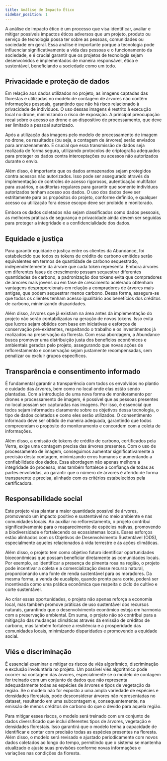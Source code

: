 ```yaml
---
title: Análise de Impacto Ético
sidebar_position: 1
---
```


A análise de impacto ético é um processo que visa identificar, avaliar e mitigar possíveis impactos éticos adversos que um projeto, produto ou serviço de tecnologia possa ter sobre as pessoas, comunidades ou sociedade em geral. Essa análise é importante porque a tecnologia pode influenciar significativamente a vida das pessoas e o funcionamento da sociedade, e é crucial garantir que os projetos de tecnologia sejam desenvolvidos e implementados de maneira responsável, ética e sustentável, beneficiando a sociedade como um todo.

## Privacidade e proteção de dados

Em relação aos dados utilizados no projeto, as imagens captadas das florestas e utilizadas no modelo de contagem de árvores não contêm informações pessoais, garantindo que não há risco relacionado à privacidade de indivíduos. O uso dessas imagens é restrito à execução local no drone, minimizando o risco de exposição. A principal preocupação recai sobre o acesso ao drone e ao dispositivo de processamento, que deve ser limitado a pessoal autorizado.

Após a utilização das imagens pelo modelo de processamento de imagem no drone, os resultados (ou seja, a contagem de árvores) serão enviados para armazenamento. É crucial que essa transmissão de dados seja realizada de forma segura, utilizando protocolos de criptografia adequados para proteger os dados contra interceptações ou acessos não autorizados durante o envio.

Além disso, é importante que os dados armazenados sejam protegidos contra acessos não autorizados. Isso pode ser assegurado através da implementação de controles de acesso rigorosos, autenticação multifator para usuários, e auditorias regulares para garantir que somente indivíduos autorizados tenham acesso aos dados. O uso dos dados deve ser estritamente para os propósitos do projeto, conforme definido, e qualquer acesso ou utilização fora desse escopo deve ser proibido e monitorado.

Embora os dados coletados não sejam classificados como dados pessoais, as melhores práticas de segurança e privacidade ainda devem ser seguidas para proteger a integridade e a confidencialidade dos dados.

## Equidade e justiça

Para garantir equidade e justiça entre os clientes da Abundance, foi estabelecido que todos os tokens de crédito de carbono emitidos serão equivalentes em termos de quantidade de carbono sequestrado, independentemente da árvore que cada token representa. Embora árvores em diferentes fases de crescimento possam sequestrar diferentes quantidades de carbono, a padronização dos tokens evita que compradores de árvores mais jovens ou em fase de crescimento acelerado obtenham vantagens desproporcionais em relação a compradores de árvores mais antigas, que podem sequestrar menos carbono. Dessa forma, assegura-se que todos os clientes tenham acesso igualitário aos benefícios dos créditos de carbono, minimizando disparidades.

Além disso, árvores que já existiam na área antes da implementação do projeto não serão contabilizadas na geração de novos tokens. Isso evita que lucros sejam obtidos com base em iniciativas e esforços de conservação pré-existentes, respeitando o trabalho e os investimentos já realizados na preservação da floresta. Com essa abordagem, a Abundance busca promover uma distribuição justa dos benefícios econômicos e ambientais gerados pelo projeto, assegurando que novas ações de reflorestamento e conservação sejam justamente recompensadas, sem penalizar ou excluir grupos específicos.

## Transparência e consentimento informado

É fundamental garantir a transparência com todos os envolvidos no plantio e cuidado das árvores, bem como no local onde elas estão sendo plantadas. Com a introdução de uma nova forma de monitoramento por drones e processamento de imagem, é possível que as pessoas presentes no local possam ser capturadas nas imagens. Por isso, é essencial que todos sejam informados claramente sobre os objetivos dessa tecnologia, o tipo de dados coletados e como eles serão utilizados. O consentimento informado deve ser obtido de maneira adequada, garantindo que todos compreendam o propósito do monitoramento e concordem com a coleta de informações.

Além disso, a emissão de tokens de crédito de carbono, certificados pela Verra, exige uma contagem precisa das árvores presentes. Com o uso de processamento de imagem, conseguimos aumentar significativamente a precisão desta contagem, minimizando erros humanos e aumentando a confiabilidade dos dados. Essa abordagem não apenas melhora a integridade do processo, mas também fortalece a confiança de todas as partes envolvidas, ao garantir que o número de árvores é aferido de forma transparente e precisa, alinhado com os critérios estabelecidos pela certificadora.

## Responsabilidade social

Este projeto visa plantar a maior quantidade possível de árvores, promovendo um impacto positivo e sustentável no meio ambiente e nas comunidades locais. Ao auxiliar no reflorestamento, o projeto contribui significativamente para o reaparecimento de espécies nativas, promovendo a biodiversidade e fortalecendo os ecossistemas locais. Esses esforços estão alinhados com os Objetivos de Desenvolvimento Sustentável (ODS), especialmente aqueles relacionados à vida terrestre e às ações climáticas.

Além disso, o projeto tem como objetivo futuro identificar oportunidades bioeconômicas que possam beneficiar diretamente as comunidades locais. Por exemplo, ao identificar a presença de pimenta rosa na região, o projeto pode incentivar a coleta e a comercialização desse recurso natural, proporcionando uma fonte de renda sustentável para os moradores. Da mesma forma, a venda de eucalipto, quando pronto para corte, poderá ser incentivada como uma prática econômica que respeita o ciclo de cultivo e corte sustentável.

Ao criar essas oportunidades, o projeto não apenas reforça a economia local, mas também promove práticas de uso sustentável dos recursos naturais, garantindo que o desenvolvimento econômico esteja em harmonia com a preservação ambiental. Em suma, o projeto não só contribui para a mitigação das mudanças climáticas através da emissão de créditos de carbono, mas também fortalece a resiliência e a prosperidade das comunidades locais, minimizando disparidades e promovendo a equidade social.

## Viés e discriminação

É essencial examinar e mitigar os riscos de viés algorítmico, discriminação e exclusão involuntária no projeto. Um possível viés algorítmico pode ocorrer na contagem das árvores, especialmente se o modelo de contagem for treinado com um conjunto de dados que não representa adequadamente todas as espécies de árvores e tipos de vegetação da região. Se o modelo não for exposto a uma ampla variedade de espécies e densidades florestais, pode desconsiderar árvores não representadas no dataset, resultando em uma subcontagem e, consequentemente, na emissão de menos créditos de carbono do que o devido para aquela região.

Para mitigar esses riscos, o modelo será treinado com um conjunto de dados diversificado que inclui diferentes tipos de árvores, vegetação e densidades florestais. Isso garantirá que o modelo tenha a capacidade de identificar e contar com precisão todas as espécies presentes na floresta. Além disso, o modelo será revisado e ajustado periodicamente com novos dados coletados ao longo do tempo, permitindo que o sistema se mantenha atualizado e ajuste suas previsões conforme novas informações e variações nas condições da floresta.